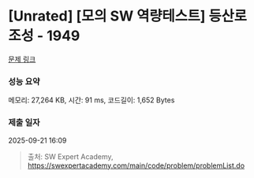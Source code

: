 # [Unrated] [모의 SW 역량테스트] 등산로 조성 - 1949 

[문제 링크](https://swexpertacademy.com/main/code/problem/problemDetail.do?contestProbId=AV5PoOKKAPIDFAUq) 

### 성능 요약

메모리: 27,264 KB, 시간: 91 ms, 코드길이: 1,652 Bytes

### 제출 일자

2025-09-21 16:09



> 출처: SW Expert Academy, https://swexpertacademy.com/main/code/problem/problemList.do